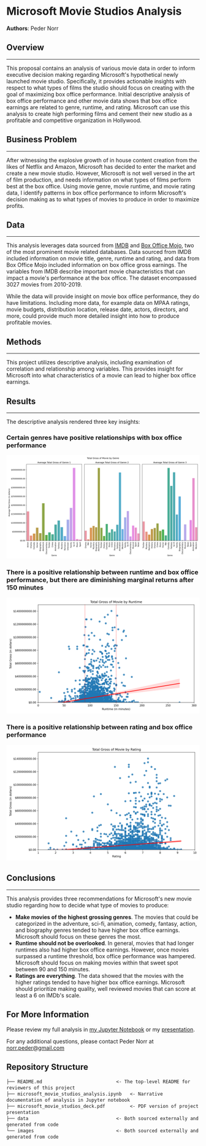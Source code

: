 
# Microsoft Movie Studios Analysis

**Authors**: Peder Norr

## Overview

***
This proposal contains an analysis of various movie data in order to inform executive decision making regarding Microsoft's hypothetical newly launched movie studio. Specifically, it provides actionable insights with respect to what types of films the studio should focus on creating with the goal of maximizing box office performance. Initial descriptive analysis of box office performance and other movie data shows that box office earnings are related to genre, runtime, and rating. Microsoft can use this analysis to create high performing films and cement their new studio as a profitable and competitive organization in Hollywood.



## Business Problem

***
After witnessing the explosive growth of in house content creation from the likes of Netflix and Amazon, Microsoft has decided to enter the market and create a new movie studio. However, Microsoft is not well versed in the art of film production, and needs information on what types of films perform best at the box office. Using movie genre, movie runtime, and movie rating data, I identify patterns in box office performance to inform Microsoft's decision making as to what types of movies to produce in order to maximize profits.


## Data

***
This analysis leverages data sourced from [IMDB](https://developer.imdb.com/?ref_=helpms_ih_gi_developer) and [Box Office Mojo](https://www.boxofficemojo.com/), two of the most prominent movie related databases. Data sourced from IMDB included information on movie title, genre, runtime and rating, and data from Box Office Mojo included information on box office gross earnings. The variables from IMDB describe important movie characteristics that can impact a movie's performance at the box office. The dataset encompassed 3027 movies from 2010-2019.

While the data will provide insight on movie box office performance, they do have limitations. Including more data, for example data on MPAA ratings, movie budgets, distribution location, release date, actors, directors, and more, could provide much more detailed insight into how to produce profitable movies.


## Methods

***
This project utilizes descriptive analysis, including examination of correlation and relationship among variables. This provides insight for Microsoft into what characteristics of a movie can lead to higher box office earnings.


## Results

***
The descriptive analysis rendered three key insights:

### Certain genres have positive relationships with box office performance

![graph1](./images/gross_by_genre.png)

### There is a positive relationship between runtime and box office performance, but there are diminishing marginal returns after 150 minutes

![graph2](./images/gross_by_runtime.png)

### There is a positive relationship between rating and box office performance

![graph3](./images/gross_by_rating.png)


## Conclusions

***
This analysis provides three recommendations for Microsoft's new movie studio regarding how to decide what type of movies to produce:
* __Make movies of the highest grossing genres__. The movies that could be categorized in the adventure, sci-fi, animation, comedy, fantasy, action, and biography genres tended to have higher box office earnings. Microsoft should focus on these genres the most.
* __Runtime should not be overlooked__. In general, movies that had longer runtimes also had higher box office earnings. However, once movies surpassed a runtime threshold, box office performance was hampered. Microsoft should focus on making movies within that sweet spot between 90 and 150 minutes.
* __Ratings are everything__. The data showed that the movies with the higher ratings tended to have higher box office earnings. Microsoft should prioritize making quality, well reviewed movies that can score at least a 6 on IMDb's scale.


## For More Information

Please review my full analysis in [my Jupyter Notebook](./microsoft_movie_studios_analysis.ipynb) or my [presentation](./microsoft_movie_studios_deck.pdf).

For any additional questions, please contact Peder Norr at <norr.peder@gmail.com>

## Repository Structure

```
├── README.md                           <- The top-level README for reviewers of this project
├── microsoft_movie_studios_analysis.ipynb   <- Narrative documentation of analysis in Jupyter notebook
├── microsoft_movie_studios_deck.pdf         <- PDF version of project presentation
├── data                                <- Both sourced externally and generated from code
└── images                              <- Both sourced externally and generated from code
```